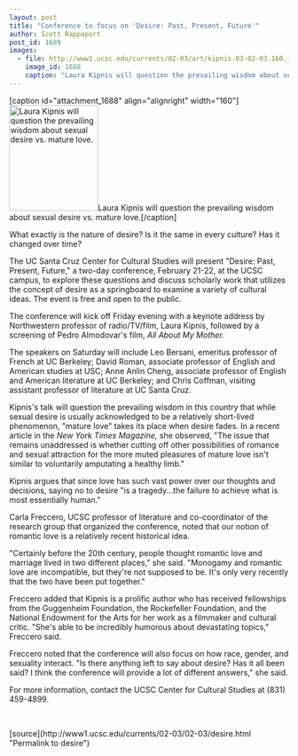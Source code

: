 ```yaml
---
layout: post
title: "Conference to focus on 'Desire: Past, Present, Future'"
author: Scott Rappaport
post_id: 1689
images:
  - file: http://www1.ucsc.edu/currents/02-03/art/kipnis.03-02-03.160.jpg
    image_id: 1688
    caption: "Laura Kipnis will question the prevailing wisdom about sexual desire vs. mature love."
---
```


[caption id="attachment_1688" align="alignright" width="160"]<a href="http://localhost/mysite/wp-content/uploads/2003/02/kipnis.03-02-03.160.jpg"><img class="size-full wp-image-1688" src="http://localhost/mysite/wp-content/uploads/2003/02/kipnis.03-02-03.160.jpg" alt="Laura Kipnis will question the prevailing wisdom about sexual desire vs. mature love." width="160" height="190" /></a>Laura Kipnis will question the prevailing wisdom about sexual desire vs. mature love.[/caption]
<p>
  What exactly is the nature of desire? Is it the same in every culture? Has it changed over time?
</p>
<p>
  The UC Santa Cruz Center for Cultural Studies will present "Desire: Past, Present, Future," a two-day conference, February 21-22, at the UCSC campus, to explore these questions and discuss scholarly work that utilizes the concept of desire as a springboard to examine a variety of cultural ideas. The event is free and open to the public.<br>
</p>
<p>
  The conference will kick off Friday evening with a keynote address by Northwestern professor of radio/TV/film, Laura Kipnis, followed by a screening of Pedro Almodovar's film, <i>All About My Mother.</i>
</p>
<p>
  The speakers on Saturday will include Leo Bersani, emeritus professor of French at UC Berkeley; David Roman, associate professor of English and American studies at USC; Anne Anlin Cheng, associate professor of English and American literature at UC Berkeley; and Chris Coffman, visiting assistant professor of literature at UC Santa Cruz.
</p>
<p>
  Kipnis's talk will question the prevailing wisdom in this country that while sexual desire is usually acknowledged to be a relatively short-lived phenomenon, "mature love" takes its place when desire fades. In a recent article in the <i>New York Times</i> <i>Magazine,</i> she observed, "The issue that remains unaddressed is whether cutting off other possibilities of romance and sexual attraction for the more muted pleasures of mature love isn't similar to voluntarily amputating a healthy limb."
</p>
<p>
  Kipnis argues that since love has such vast power over our thoughts and decisions, saying no to desire "is a tragedy...the failure to achieve what is most essentially human."<br>
</p>
<p>
  Carla Freccero, UCSC professor of literature and co-coordinator of the research group that organized the conference, noted that our notion of romantic love is a relatively recent historical idea.<br>
</p>
<p>
  "Certainly before the 20th century, people thought romantic love and marriage lived in two different places," she said. "Monogamy and romantic love are incompatible, but they're not supposed to be. It's only very recently that the two have been put together."<br>
</p>
<p>
  Freccero added that Kipnis is a prolific author who has received fellowships from the Guggenheim Foundation, the Rockefeller Foundation, and the National Endowment for the Arts for her work as a filmmaker and cultural critic. "She's able to be incredibly humorous about devastating topics," Freccero said.<br>
</p>
<p>
  Freccero noted that the conference will also focus on how race, gender, and sexuality interact. "Is there anything left to say about desire? Has it all been said? I think the conference will provide a lot of different answers," she said.
</p>
<p>
  For more information, contact the UCSC Center for Cultural Studies at (831) 459-4899.
</p>
<p>
  <br>

</p>
<p>

</p>
[source](http://www1.ucsc.edu/currents/02-03/02-03/desire.html "Permalink to desire")
